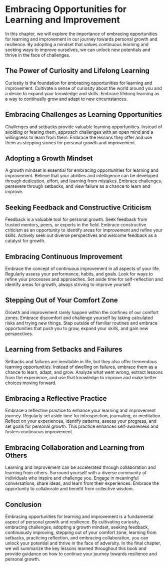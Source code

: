 Embracing Opportunities for Learning and Improvement
================================================================

In this chapter, we will explore the importance of embracing opportunities for learning and improvement in our journey towards personal growth and resilience. By adopting a mindset that values continuous learning and seeking ways to improve ourselves, we can unlock new potentials and thrive in the face of challenges.

The Power of Curiosity and Lifelong Learning
--------------------------------------------

Curiosity is the foundation for embracing opportunities for learning and improvement. Cultivate a sense of curiosity about the world around you and a desire to expand your knowledge and skills. Embrace lifelong learning as a way to continually grow and adapt to new circumstances.

Embracing Challenges as Learning Opportunities
----------------------------------------------

Challenges and setbacks provide valuable learning opportunities. Instead of avoiding or fearing them, approach challenges with an open mind and a willingness to learn from them. Embrace the lessons they offer and use them as stepping stones for personal growth and improvement.

Adopting a Growth Mindset
-------------------------

A growth mindset is essential for embracing opportunities for learning and improvement. Believe that your abilities and intelligence can be developed through dedication, effort, and learning from mistakes. Embrace challenges, persevere through setbacks, and view failure as a chance to learn and improve.

Seeking Feedback and Constructive Criticism
-------------------------------------------

Feedback is a valuable tool for personal growth. Seek feedback from trusted mentors, peers, or experts in the field. Embrace constructive criticism as an opportunity to identify areas for improvement and refine your skills. Actively seek out diverse perspectives and welcome feedback as a catalyst for growth.

Embracing Continuous Improvement
--------------------------------

Embrace the concept of continuous improvement in all aspects of your life. Regularly assess your performance, habits, and goals. Look for ways to refine your processes and approaches. Set aside time for self-reflection and identify areas for growth, always striving to improve yourself.

Stepping Out of Your Comfort Zone
---------------------------------

Growth and improvement rarely happen within the confines of our comfort zones. Embrace discomfort and challenge yourself by taking calculated risks and trying new things. Step outside of familiar routines and embrace opportunities that push you to grow, expand your skills, and gain new perspectives.

Learning from Setbacks and Failures
-----------------------------------

Setbacks and failures are inevitable in life, but they also offer tremendous learning opportunities. Instead of dwelling on failures, embrace them as a chance to learn, adapt, and grow. Analyze what went wrong, extract lessons from the experience, and use that knowledge to improve and make better choices moving forward.

Embracing a Reflective Practice
-------------------------------

Embrace a reflective practice to enhance your learning and improvement journey. Regularly set aside time for introspection, journaling, or meditation. Reflect on your experiences, identify patterns, assess your progress, and set goals for personal growth. This practice enhances self-awareness and fosters continuous improvement.

Embracing Collaboration and Learning from Others
------------------------------------------------

Learning and improvement can be accelerated through collaboration and learning from others. Surround yourself with a diverse community of individuals who inspire and challenge you. Engage in meaningful conversations, share ideas, and learn from their experiences. Embrace the opportunity to collaborate and benefit from collective wisdom.

Conclusion
----------

Embracing opportunities for learning and improvement is a fundamental aspect of personal growth and resilience. By cultivating curiosity, embracing challenges, adopting a growth mindset, seeking feedback, continuously improving, stepping out of your comfort zone, learning from setbacks, practicing reflection, and embracing collaboration, you can unlock your potential and thrive in the face of adversity. In the final chapter, we will summarize the key lessons learned throughout this book and provide guidance on how to continue your journey towards resilience and personal growth.
